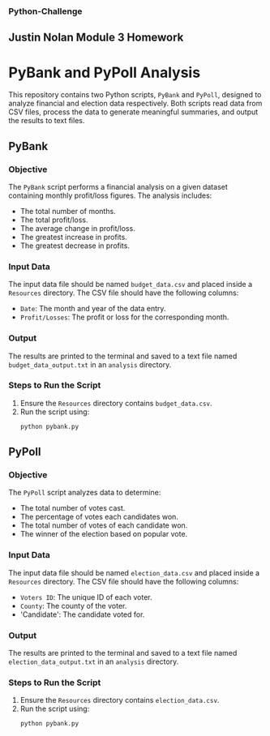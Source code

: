### Python-Challenge
## Justin Nolan Module 3 Homework

# PyBank and PyPoll Analysis

This repository contains two Python scripts, `PyBank` and `PyPoll`, designed to analyze financial and election data respectively. Both scripts read data from CSV files, process the data to generate meaningful summaries, and output the results to text files.

## PyBank

### Objective

The `PyBank` script performs a financial analysis on a given dataset containing monthly profit/loss figures. The analysis includes:
- The total number of months.
- The total profit/loss.
- The average change in profit/loss.
- The greatest increase in profits.
- The greatest decrease in profits.

### Input Data

The input data file should be named `budget_data.csv` and placed inside a `Resources` directory. The CSV file should have the following columns:
- `Date`: The month and year of the data entry.
- `Profit/Losses`: The profit or loss for the corresponding month.

### Output

The results are printed to the terminal and saved to a text file named `budget_data_output.txt` in an `analysis` directory.

### Steps to Run the Script

1. Ensure the `Resources` directory contains `budget_data.csv`.
2. Run the script using:
   ```bash
   python pybank.py


## PyPoll

### Objective

The `PyPoll` script analyzes data to determine:
- The total number of votes cast.
- The percentage of votes each candidates won.
- The total number of votes of each candidate won.
- The winner of the election based on popular vote.

### Input Data

The input data file should be named `election_data.csv` and placed inside a `Resources` directory. The CSV file should have the following columns:
- `Voters ID`: The unique ID of each voter.
- `County`: The county of the voter.
- 'Candidate': The candidate voted for.

### Output

The results are printed to the terminal and saved to a text file named `election_data_output.txt` in an `analysis` directory.

### Steps to Run the Script

1. Ensure the `Resources` directory contains `election_data.csv`.
2. Run the script using:
   ```bash
   python pybank.py   

